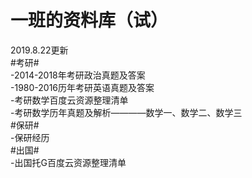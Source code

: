 # 一班的资料库（试）
2019.8.22更新  
  #考研#  
    -2014-2018年考研政治真题及答案  
    -1980-2016历年考研英语真题及答案  
    -考研数学百度云资源整理清单  
    -考研数学历年真题及解析————数学一、数学二、数学三  
  #保研#  
    -保研经历  
  #出国#  
    -出国托G百度云资源整理清单  
  
